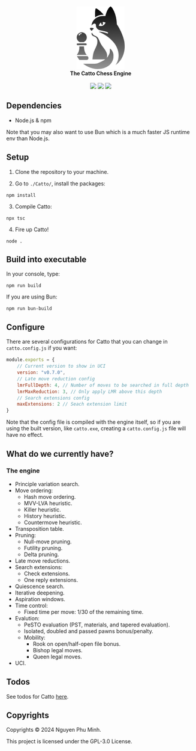 <div align="center">
    <br/>
    <img src="./assets/logo.png?"/>
    <br/>
    <div><b>The Catto Chess Engine</b></div>
    <br/>
    <a href="https://github.com/nguyenphuminh/Catto/blob/master/LICENSE.md"><img src="https://img.shields.io/badge/license-GPLv3-blue.svg"/></a>
    <a href="https://github.com/nguyenphuminh/Catto/releases"><img src="https://img.shields.io/github/package-json/v/nguyenphuminh/Catto?label=stable"></a>
    <a href="https://github.com/nguyenphuminh/Catto/stargazers"><img src="https://img.shields.io/github/stars/nguyenphuminh/Catto?color=gold"></a>
</div>


## Dependencies 

* Node.js & npm

Note that you may also want to use Bun which is a much faster JS runtime env than Node.js.


## Setup

1. Clone the repository to your machine.

2. Go to `./Catto/`, install the packages:
```
npm install
```

3. Compile Catto:
```
npx tsc
```

4. Fire up Catto!
```
node .
```

## Build into executable

In your console, type:
```
npm run build
```

If you are using Bun:
```
npm run bun-build
```

## Configure

There are several configurations for Catto that you can change in `catto.config.js` if you want:

```js
module.exports = {
    // Current version to show in UCI
    version: "v0.7.0",
    // Late move reduction config
    lmrFullDepth: 4, // Number of moves to be searched in full depth
    lmrMaxReduction: 3, // Only apply LMR above this depth
    // Search extensions config
    maxExtensions: 2 // Seach extension limit
}
```

Note that the config file is compiled with the engine itself, so if you are using the built version, like `catto.exe`, creating a `catto.config.js` file will have no effect.


## What do we currently have?

### The engine

* Principle variation search.
* Move ordering:
    * Hash move ordering.
    * MVV-LVA heuristic.
    * Killer heuristic.
    * History heuristic.
    * Countermove heuristic.
* Transposition table.
* Pruning:
    * Null-move pruning.
    * Futility pruning.
    * Delta pruning.
* Late move reductions.
* Search extensions:
    * Check extensions.
    * One reply extensions.
* Quiescence search.
* Iterative deepening.
* Aspiration windows.
* Time control:
    * Fixed time per move: 1/30 of the remaining time.
* Evalution:
    * PeSTO evaluation (PST, materials, and tapered evaluation).
    * Isolated, doubled and passed pawns bonus/penalty.
    * Mobility:
        * Rook on open/half-open file bonus.
        * Bishop legal moves.
        * Queen legal moves.
* UCI.


## Todos

See todos for Catto [here](https://github.com/users/nguyenphuminh/projects/2).


## Copyrights

Copyrights © 2024 Nguyen Phu Minh.

This project is licensed under the GPL-3.0 License.
